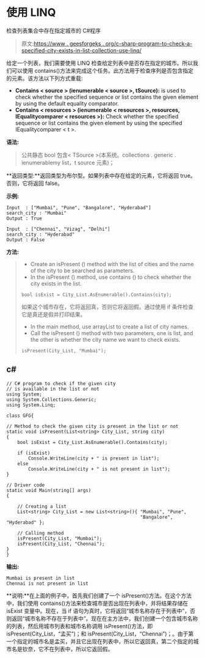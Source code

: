 # 使用 LINQ

检查列表集合中存在指定城市的 C#程序

> 原文:[https://www . geesforgeks . org/c-sharp-program-to-check-a-specified-city-exists-in-list-collection-use-linq/](https://www.geeksforgeeks.org/c-sharp-program-to-check-a-specified-city-exists-in-the-list-collection-using-linq/)

给定一个列表，我们需要使用 LINQ 检查给定列表中是否存在指定的城市。所以我们可以使用 contains()方法来完成这个任务。此方法用于检查序列是否包含指定的元素。该方法以下列方式重载:

*   **Contains < source > (ienumerable < source >, tSource):** is used to check whether the specified sequence or list contains the given element by using the default equality comparator.
*   **Contains < resources > (ienumerable < resources >, resources, IEqualitycomparer < resources >):** Check whether the specified sequence or list contains the given element by using the specified IEqualitycomparer < t >.

**语法:**

> 公共静态 bool 包含< TSource >(本系统。collections . generic . ienumerable<TSource>my list，t source 元素)；

**返回类型:**返回类型为布尔型。如果列表中存在给定的元素，它将返回 true。否则，它将返回 false。

**示例:**

```
Input  : ["Mumbai", "Pune", "Bangalore", "Hyderabad"]
search_city : "Mumbai"
Output : True

Input  : ["Chennai", "Vizag", "Delhi"]
search_city : "Hyderabad"
Output : False
```

**方法:**

> *   Create an isPresent () method with the list of cities and the name of the city to be searched as parameters.
> *   In the isPresent () method, use contains () to check whether the city exists in the list.
> 
> ```
> bool isExist = City_List.AsEnumerable().Contains(city);
> ```
> 
> 如果这个城市存在，它将返回真，否则它将返回假。通过使用 if 条件检查它是真还是假并打印结果。
> 
> *   In the main method, use arrayList to create a list of city names.
> *   Call the isPresent () method with two parameters, one is list, and the other is whether the city name we want to check exists.
> 
> ```
> isPresent(City_List, "Mumbai");
> ```

## c#

```
// C# program to check if the given city 
// is available in the list or not
using System;
using System.Collections.Generic;
using System.Linq;

class GFG{

// Method to check the given city is present in the list or not
static void isPresent(List<string> City_List, string city)
{
    bool isExist = City_List.AsEnumerable().Contains(city);

    if (isExist)
        Console.WriteLine(city + " is present in list");
    else
        Console.WriteLine(city + " is not present in list");
}

// Driver code
static void Main(string[] args)
{

    // Creating a list
    List<string> City_List = new List<string>(){ "Mumbai", "Pune", 
                                                 "Bangalore", "Hyderabad" };

    // Calling method
    isPresent(City_List, "Mumbai");
    isPresent(City_List, "Chennai");
}
}
```

**输出:**

```
Mumbai is present in list
Chennai is not present in list
```

**说明:**在上面的例子中，首先我们创建了一个 isPresent()方法。在这个方法中，我们使用 contains()方法来检查城市是否出现在列表中，并将结果存储在 isExist 变量中。现在，当 if 语句为真时，它将返回“城市名称存在于列表中”，否则返回“城市名称不存在于列表中”。现在在主方法中，我们创建一个包含城市名称的列表，然后用城市列表和城市名称调用 isPresent()方法，即 isPresent(City_List，“孟买”)；和 isPresent(City_List，“Chennai”)；。由于第一个指定的城市名是孟买，并且它出现在列表中，所以它返回真，第二个指定的城市名是钦奈，它不在列表中，所以它返回假。